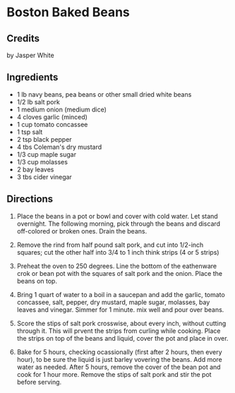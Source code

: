 # Boston Baked Beans 

## Credits

by Jasper White

## Ingredients

- 1 lb navy beans, pea beans or other small dried white beans
- 1/2 lb salt pork
- 1 medium onion (medium dice)
- 4 cloves garlic (minced)
- 1 cup tomato concassee
- 1 tsp salt
- 2 tsp black pepper
- 4 tbs Coleman's dry mustard
- 1/3 cup maple sugar
- 1/3 cup molasses
- 2 bay leaves
- 3 tbs cider vinegar

## Directions

1. Place the beans in a pot or bowl and cover with cold water. Let stand overnight. The following morning, pick through the beans and discard off-colored or broken ones. Drain the beans.  
  
 2. Remove the rind from half pound salt pork, and cut into 1/2-inch squares; cut the other half into 3/4 to 1 inch think strips (4 or 5 strips)  
  
 3. Preheat the oven to 250 degrees. Line the bottom of the eathenware crok or bean pot with the squares of salt pork and the onion. Place the beans on top.  
  
 4. Bring 1 quart of water to a boil in a saucepan and add the garlic, tomato concassee, salt, pepper, dry mustard, maple sugar, molasses, bay leaves and vinegar. Simmer for 1 minute. mix well and pour over beans.  
  
 5. Score the stips of salt pork crosswise, about every inch, without cutting through it. This will prvent the strips from curling while cooking. Place the strips on top of the beans and liquid, cover the pot and place in over.  
  
 6. Bake for 5 hours, checking ocassionally (first after 2 hours, then every hour), to be sure the liquid is just barley vovering the beans. Add more water as needed. After 5 hours, remove the cover of the bean pot and cook for 1 hour more. Remove the stips of salt pork and stir the pot before serving.

